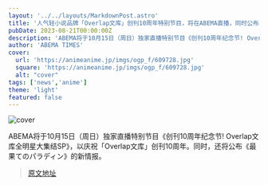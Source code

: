 ```yaml
---
layout: '../../layouts/MarkdownPost.astro'
title: '人气轻小说品牌「Overlap文库」创刊10周年特别节目，将在ABEMA直播，同时公布《最果てのパラディン》的新情报'
pubDate: 2023-08-21T00:00:00Z
description: 'ABEMA将于10月15日（周日）独家直播特别节目《创刊10周年纪念节! Overlap文库全明星大集结SP》，以庆祝「Overlap文库」创刊10周年。同时，还将公布《最果てのパラディン》的新情报。'
author: 'ABEMA TIMES'
cover:
  url: 'https://animeanime.jp/imgs/ogp_f/609728.jpg'
  square: 'https://animeanime.jp/imgs/ogp_f/609728.jpg'
  alt: "cover"
tags: ['news','anime']
theme: 'light'
featured: false
---
```

![cover](https://animeanime.jp/imgs/ogp_f/609728.jpg)

ABEMA将于10月15日（周日）独家直播特别节目《创刊10周年纪念节! Overlap文库全明星大集结SP》，以庆祝「Overlap文库」创刊10周年。同时，还将公布《最果てのパラディン》的新情报。


>[原文地址](https://animeanime.jp/article/2023/08/20/79378.html)  